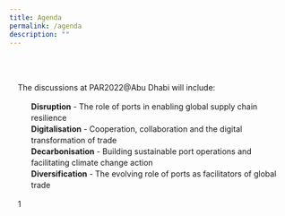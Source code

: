 ```yaml
---
title: Agenda
permalink: /agenda
description: ""
---
```

<style>
	body {font-size:14px;line-height:1.42857143;}
	h1, h2, h3, h4, h5, h6 {line-height:1.1;}
	.content p, .content li {margin:0 0 15px;font-size:inherit;line-height:inherit;}
	.mobile {display:block!important;}
	.desktop {display:none!important;}
	.navbar-end, .is-search-bar {display:none;}
	#main-content .bp-section {padding:0;}
	#main-content .bp-section-pagetitle {display:none;}
	#main-content .bp-container {width:100%;max-width:100%;min-height:250px;padding:0!important;}
	#main-content .bp-container .row {margin:0;}
	#main-content .bp-container .col {padding:0;}
	#main-content .col.is-8 {width:100%;margin:0;}
	#main-content .col.is-1 {display:none;}
	@media(min-width:1280px) {
		.mobile {display:none!important;}
		.desktop {display:block!important;}
	}
	
	.par-main {padding:35px 15px;}
	.par-main .par-list-none {list-style:none;margin:0;}
	@media(min-width:768px) {
		.par-main {max-width:720px;margin:0 auto;}
	}
	@media(min-width:992px) {
		.par-main {max-width:970px;}
	}
	@media(min-width:1440px) {
		.par-main {max-width:1280px;}
	}
</style>

<div class="par-main">
	<p>The discussions at PAR2022@Abu Dhabi will include:</p>
	<ul class="par-list-none">
		<li><b>Disruption</b> - The role of ports in enabling global supply chain resilience</li>
		<li><b>Digitalisation</b> - Cooperation, collaboration and the digital transformation of trade</li>
		<li><b>Decarbonisation</b> - Building sustainable port operations and facilitating climate change action</li>
		<li><b>Diversification</b> - The evolving role of ports as facilitators of global trade</li>
	</ul>
	<p>1</p>
</div>